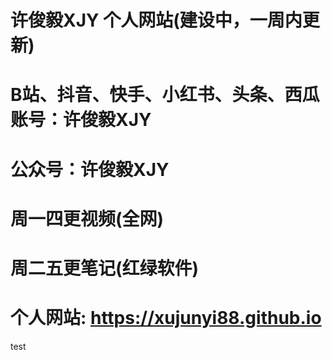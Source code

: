# 许俊毅XJY 个人网站(建设中，一周内更新)

# B站、抖音、快手、小红书、头条、西瓜账号：许俊毅XJY
# 公众号：许俊毅XJY
# 周一四更视频(全网)
# 周二五更笔记(红绿软件)
# 个人网站: https://xujunyi88.github.io
test
